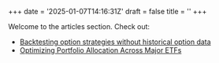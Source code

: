 +++
date = '2025-01-07T14:16:31Z'
draft = false
title = ''
+++

Welcome to the articles section. Check out:
- [Backtesting option strategies without historical option data](./article1/)
- [Optimizing Portfolio Allocation Across Major ETFs](./article2/)